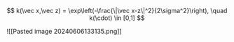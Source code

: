 $$
k(\vec x,\vec z) = \exp\left(-\frac{\|\vec x-z\|^2}{2\sigma^2}\right), \quad k(\cdot) \in [0,1]
$$


![[Pasted image 20240606133135.png]]
